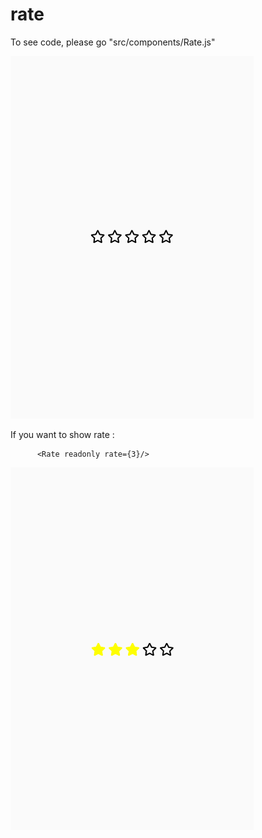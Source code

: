 # rate

To see code, please go "src/components/Rate.js"

![](./src/img/rate.gif)

If you want to show rate :


```
      <Rate readonly rate={3}/>
```

![](./src/img/ratereadonly.gif)
